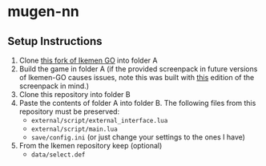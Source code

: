# mugen-nn

## Setup Instructions

1. Clone [this fork of Ikemen GO](https://github.com/JohnAsaro/Ikemen-GO) into folder A
2. Build the game in folder A (if the provided screenpack in future versions of Ikemen-GO causes issues, note this was built with [this](https://github.com/ikemen-engine/Ikemen_GO-Elecbyte-Screenpack/tree/f5d97fcd33f452b8cfd40f8981a1c15b5478cda2) edition of the screenpack in mind.)
3. Clone this repository into folder B
4. Paste the contents of folder A into folder B. The following files from this repository must be preserved:
   - `external/script/external_interface.lua`
   - `external/script/main.lua`
   - `save/config.ini` (or just change your settings to the ones I have)
5. From the Ikemen repository keep (optional)
   - `data/select.def`